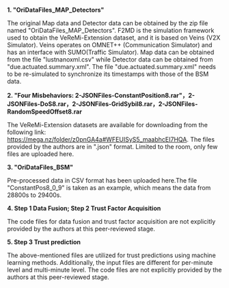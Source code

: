 

**1. "OriDataFiles_MAP_Detectors"**
   
The original Map data and Detector data can be obtained by the zip file named "OriDataFiles_MAP_Detectors".
F2MD is the simulation framework used to obtain the VeReMi-Extension dataset, and it is based on Veins (V2X Simulator).
Veins operates on OMNET++ (Communication Simulator) and has an interface with SUMO(Traffic Simulator).
Map data can be obtained from the file "lustnanoxml.csv" while Detector data can be obtained from "due.actuated.summary.xml". 
The file "due.actuated.summary.xml" needs to be re-simulated to synchronize its timestamps with those of the BSM data.

**2. "Four Misbehaviors: 2-JSONFiles-ConstantPosition8.rar"，2-JSONFiles-DoS8.rar，2-JSONFiles-GridSybil8.rar，2-JSONFiles-RandomSpeedOffset8.rar**
    
The VeReMi-Extension datasets are available for downloading from the following link:
https://mega.nz/folder/z0pnGA4a#WFEUISyS5_maabhcEI7HQA.
The files provided by the authors are in ".json" format.
Limited to the room, only few files are uploaded here.

**3. "OriDataFiles_BSM"**

 Pre-processed data in CSV format has been uploaded here.The file "ConstantPos8_0_9" is taken as an example, which means the data from 28800s to 29400s.

**4. Step 1 Data Fusion; Step 2 Trust Factor Acquisition**

The code files for data fusion and trust factor acquisition are not explicitly provided by the authors at this peer-reviewed stage. 

**5. Step 3 Trust prediction**

The above-mentioned files are utilized for trust predictions using machine learning methods. 
Additionally, the input files are different for per-minute level and multi-minute level. 
The code files are not explicitly provided by the authors at this peer-reviewed stage. 
